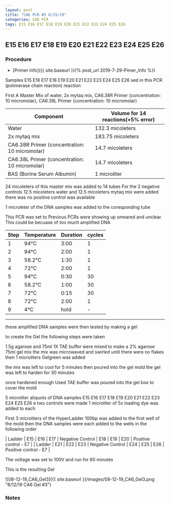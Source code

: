 ```yaml
---
layout: post
title: "CA6 PCR #5 8/15/19"
categories: CA6 PCR
tags: E15 E16 E17 E18 E19 E20 E21 E22 E23 E24 E25 E26   
---
```


##  E15 E16 E17 E18 E19 E20 E21 E22 E23 E24 E25 E26 

### Procedure

- [Primer info]({{ site.baseurl }}{% post_url 2019-7-29-Pimer_Info %})

Samples E15 E16 E17 E18 E19 E20 E21 E22 E23 E24 E25 E26 sed in this PCR (polimerase chain reaction) reaction 

First A Master Mix of water, 2x mytaq mix, CA6.38R Primer (concentration: 10 micromolar), CA6.38L Primer (concentration: 10 micromolar)


|Component| Volume for 14 reactions(+5% error)|
|---------|---------------------------|
|Water| 132.3 micoleters|
|2x mytaq mix| 183.75 micoleters|
|CA6.38R Primer (concentration: 10 micromolar)| 14.7 micoleters|
|CA6.38L Primer (concentration: 10 micromolar)| 14.7 micoleters|
|BAS (Borine Serum Albumin)| 1 microliter|


24 micoleters of this master mix was added to 14 tubes 
For the 2 negative controls 12.5 micoleters water and 12.5 micoleters mytaq mix were added
there was no positive control was available

1 microleter of the DNA samples was added to the coresponding tube

This PCR was set to 
Previous PCRs were showing up smeared and unclear. This could be becuase of too much amplified DNA 

|Step|Temperature|Duration|cycles|
|----|-------|--------|-------|
|1|94°C|3:00|1|
|2|94°C|2:00|1|
|3|58.2°C|1:30|1|
|4|72°C|2:00|1|
|5|94°C|0:30|30|
|6|58.2°C|1:00|30|
|7|72°C|0:15|30|
|8|72°C|2:00|1|
|9|4°C|hold|-|

___________


these amplified DNA samples were then tested by making a gel

to create the Gel the following steps were taken 

1.5g agarose and 75ml 1X TAE buffer were mixed to make a 2% agarose 75ml gel mix 
the mix was microwaved and swirled until there were no flakes 
then 1 microliters Gelgreen was added

the mix was left to cool for 5 minutes then poured into the gel mold
the gel was left to harden for 30 minutes 

once hardened enough Used TAE buffer was poured into the gel box to cover the mold

5 microliter aliquots of DNA samples  E15 E16 E17 E18 E19 E20 E21 E22 E23 E24 E25 E26 e two controls were made 
1 microliter of 5x loading dye was added to each

First 3 microliters of the HyperLadder 100bp was added to the first well of the mold 
then the DNA samples were each added to the wells in the following order 

| Ladder | E15 | E16 | E17 | Negative Control | E18 | E19 | E20 | Positive control - E7 |
| Ladder | E21 | E22 | E23 | Negative Control | E24 | E25 | E26 | Positive control - E7 |


The voltage was set to 100V and run for 60 minutes


This is the resulting Gel

![08-12-19_CA6_Gel3]({{ site.baseurl }}/images/08-12-19_CA6_Gel3.png "8/12/19 CA6 Gel #3")


### Notes
